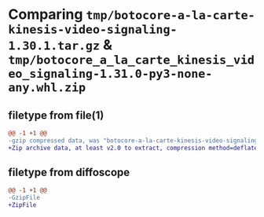 # Comparing `tmp/botocore-a-la-carte-kinesis-video-signaling-1.30.1.tar.gz` & `tmp/botocore_a_la_carte_kinesis_video_signaling-1.31.0-py3-none-any.whl.zip`

## filetype from file(1)

```diff
@@ -1 +1 @@
-gzip compressed data, was "botocore-a-la-carte-kinesis-video-signaling-1.30.1.tar", last modified: Thu Jul  6 01:45:11 2023, max compression
+Zip archive data, at least v2.0 to extract, compression method=deflate
```

## filetype from diffoscope

```diff
@@ -1 +1 @@
-GzipFile
+ZipFile
```

